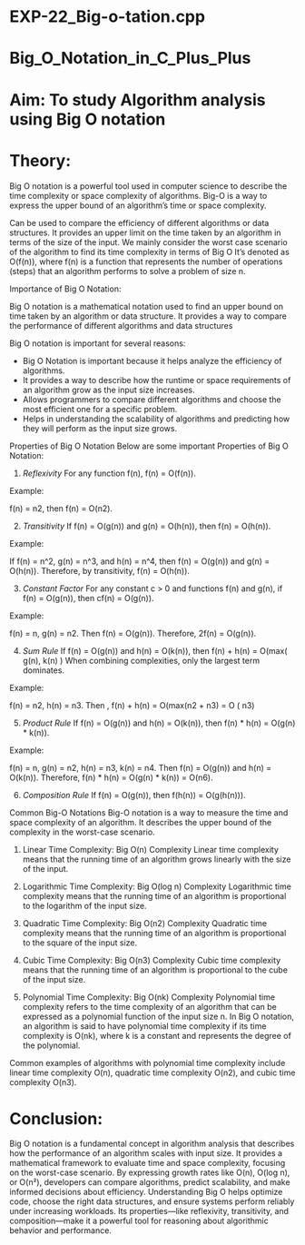 # EXP-22_Big-o-tation.cpp

# Big_O_Notation_in_C_Plus_Plus
# Aim: To study Algorithm analysis using Big O notation
# Theory:
Big O notation is a powerful tool used in computer science to describe the time complexity or space complexity of algorithms. Big-O is a way to express the upper bound of an algorithm’s time or space complexity.

Can be used to compare the efficiency of different algorithms or data structures.
It provides an upper limit on the time taken by an algorithm in terms of the size of the input. We mainly consider the worst case scenario of the algorithm to find its time complexity in terms of Big O
It’s denoted as O(f(n)), where f(n) is a function that represents the number of operations (steps) that an algorithm performs to solve a problem of size n.

Importance of Big O Notation:

Big O notation is a mathematical notation used to find an upper bound on time taken by an algorithm or data structure. It provides a way to compare the performance of different algorithms and data structures

Big O notation is important for several reasons:

+ Big O Notation is important because it helps analyze the efficiency of algorithms.
+ It provides a way to describe how the runtime or space requirements of an algorithm grow as the input size increases.
+ Allows programmers to compare different algorithms and choose the most efficient one for a specific problem.
+ Helps in understanding the scalability of algorithms and predicting how they will perform as the input size grows.


Properties of Big O Notation
Below are some important Properties of Big O Notation:

1. *Reflexivity*
For any function f(n), f(n) = O(f(n)).

Example:

f(n) = n2, then f(n) = O(n2).

2. *Transitivity*
If f(n) = O(g(n)) and g(n) = O(h(n)), then f(n) = O(h(n)).

Example:

If f(n) = n^2, g(n) = n^3, and h(n) = n^4, then f(n) = O(g(n)) and g(n) = O(h(n)). 
Therefore, by transitivity, f(n) = O(h(n)).

3. *Constant Factor*
For any constant c > 0 and functions f(n) and g(n), if f(n) = O(g(n)), then cf(n) = O(g(n)).

Example:

f(n) = n, g(n) = n2. Then f(n) = O(g(n)). Therefore, 2f(n) = O(g(n)).

4. *Sum Rule*
If f(n) = O(g(n)) and h(n) = O(k(n)), then f(n) + h(n) = O(max( g(n), k(n) ) When combining complexities, only the largest term dominates.

Example:

f(n) = n2, h(n) = n3. Then , f(n) + h(n) = O(max(n2 + n3) = O ( n3)

5. *Product Rule*
If f(n) = O(g(n)) and h(n) = O(k(n)), then f(n) * h(n) = O(g(n) * k(n)).

Example:

f(n) = n, g(n) = n2, h(n) = n3, k(n) = n4. Then f(n) = O(g(n)) and h(n) = O(k(n)). Therefore, f(n) * h(n) = O(g(n) * k(n)) = O(n6).

6. *Composition Rule*
If f(n) = O(g(n)), then f(h(n)) = O(g(h(n))).


Common Big-O Notations
Big-O notation is a way to measure the time and space complexity of an algorithm. It describes the upper bound of the complexity in the worst-case scenario.

1. Linear Time Complexity: Big O(n) Complexity
Linear time complexity means that the running time of an algorithm grows linearly with the size of the input.

2. Logarithmic Time Complexity: Big O(log n) Complexity
Logarithmic time complexity means that the running time of an algorithm is proportional to the logarithm of the input size.

3. Quadratic Time Complexity: Big O(n2) Complexity
Quadratic time complexity means that the running time of an algorithm is proportional to the square of the input size.

4. Cubic Time Complexity: Big O(n3) Complexity
Cubic time complexity means that the running time of an algorithm is proportional to the cube of the input size.

5. Polynomial Time Complexity: Big O(nk) Complexity
Polynomial time complexity refers to the time complexity of an algorithm that can be expressed as a polynomial function of the input size n. In Big O notation, an algorithm is said to have polynomial time complexity if its time complexity is O(nk), where k is a constant and represents the degree of the polynomial.

 Common examples of algorithms with polynomial time complexity include linear time complexity O(n), quadratic time complexity O(n2), and cubic time complexity O(n3).

# Conclusion:
Big O notation is a fundamental concept in algorithm analysis that describes how the performance of an algorithm scales with input size. It provides a mathematical framework to evaluate time and space complexity, focusing on the worst-case scenario. By expressing growth rates like O(n), O(log n), or O(n²), developers can compare algorithms, predict scalability, and make informed decisions about efficiency. Understanding Big O helps optimize code, choose the right data structures, and ensure systems perform reliably under increasing workloads. Its properties—like reflexivity, transitivity, and composition—make it a powerful tool for reasoning about algorithmic behavior and performance.
